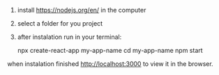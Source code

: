 1. install https://nodejs.org/en/ in the computer
2. select a folder for you project
3. after instalation run in your terminal:

    npx create-react-app my-app-name
    cd my-app-name
    npm start

when instalation finished
[http://localhost:3000](http://localhost:3000) to view it in the browser.




